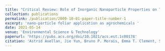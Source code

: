 ```yaml
---
title: "Critical Review: Role of Inorganic Nanoparticle Properties on Their Foliar Uptake and in Planta Translocation  (The third joint winner for best 2021 review in ES&T)"
collection: publications
permalink: /publication/2009-10-01-paper-title-number-1
excerpt: 'nano-particle foliar application as agrochemicals '
date: 2021-05-14
venue: 'Environmental Science & Technology'
paperurl: 'https://pubs.acs.org/doi/10.1021/acs.est.1c00178'
citation: 'Astrid Avellan, Jie Yun, Bruno P. Morais, Emma T. Clement, Sonia M. Rodrigues, and Gregory V. Lowry. (2021). &quot;Critical Review: Role of Inorganic Nanoparticle Properties on Their Foliar Uptake and in Planta .&quot; <i>Environmental Science & Technology</i>.'
---
```

